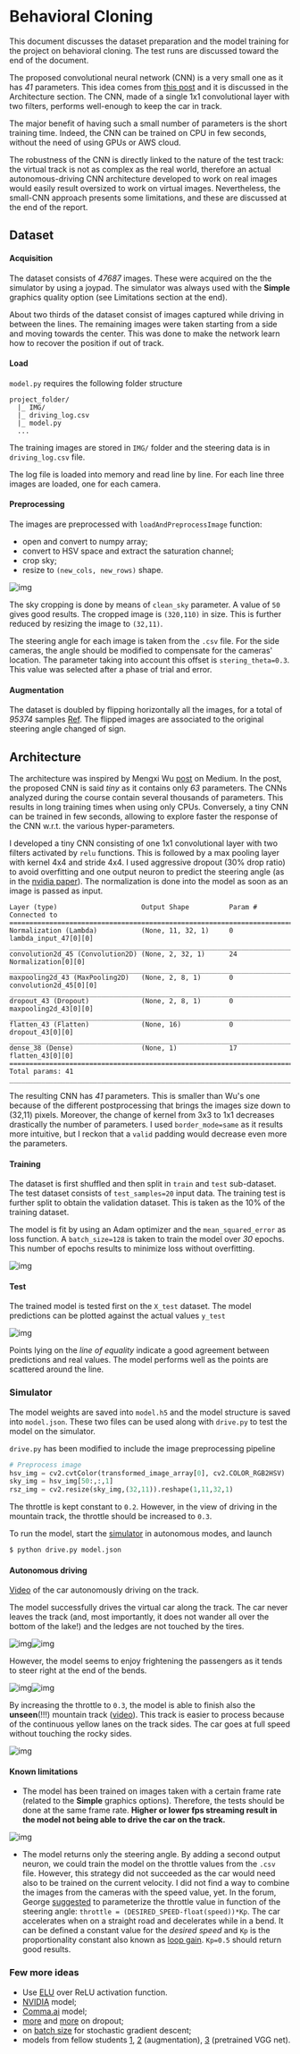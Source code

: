 # Behavioral Cloning

This document discusses the dataset preparation and the model training for the project on behavioral cloning. The test runs are discussed toward the end of the document.

The proposed convolutional neural network (CNN) is a very small one as it has _41_ parameters. This idea comes from [this post](https://medium.com/@xslittlegrass/self-driving-car-in-a-simulator-with-a-tiny-neural-network-13d33b871234#.p50e94pcl) and it is discussed in the Architecture section. The CNN, made of a single 1x1 convolutional layer with two filters, performs well-enough to keep the car in track.

The major benefit of having such a small number of parameters is the short training time. Indeed, the CNN can be trained on CPU in few seconds, without the need of using GPUs or AWS cloud.

The robustness of the CNN is directly linked to the nature of the test track: the virtual track is not as complex as the real world, therefore an actual autonomous-driving CNN architecture developed to work on real images would easily result oversized to work on virtual images. Nevertheless, the small-CNN approach presents some limitations, and these are discussed at the end of the report.

## Dataset

#### Acquisition

The dataset consists of _47687_ images. These were acquired on the the simulator by using a joypad. The simulator was always used with the __Simple__ graphics quality option (see Limitations section at the end).

About two thirds of the dataset consist of images captured while driving in between the lines. The remaining images were taken starting from a side and moving towards the center. This was done to make the network learn how to recover the position if out of track.

#### Load
`model.py` requires the following folder structure
```
project_folder/
  |_ IMG/
  |_ driving_log.csv
  |_ model.py
  ...
```
The training images are stored in `IMG/` folder and the steering data is in `driving_log.csv` file.

The log file is loaded into memory and read line by line. For each line three images are loaded, one for each camera.

#### Preprocessing
 The images are preprocessed with `loadAndPreprocessImage` function:
- open and convert to numpy array;
- convert to HSV space and extract the saturation channel;
- crop sky;
- resize to `(new_cols, new_rows)` shape.

![img](http://i.imgur.com/Q7Vzod2.png)

The sky cropping is done by means of `clean_sky` parameter. A value of `50` gives good results. The cropped image is `(320,110)` in size. This is further reduced by resizing the image to `(32,11)`.

The steering angle for each image is taken from the `.csv` file. For the side cameras, the angle should be modified to compensate for the cameras' location. The parameter taking into account this offset is `stering_theta=0.3`. This value was selected after a phase of trial and error.

#### Augmentation
The dataset is doubled by flipping horizontally all the images, for a total of _95374_ samples [Ref](https://chatbotslife.com/using-augmentation-to-mimic-human-driving-496b569760a9#.i29wbsjf3). The flipped images are associated to the original steering angle changed of sign.

## Architecture

The architecture was inspired by Mengxi Wu [post](https://medium.com/@xslittlegrass/self-driving-car-in-a-simulator-with-a-tiny-neural-network-13d33b871234#.p50e94pcl) on Medium. In the post, the proposed CNN is said _tiny_ as it contains only _63_ parameters. The CNNs analyzed during the course contain several thousands of parameters. This results in long training times when using only CPUs. Conversely, a tiny CNN can be trained in few seconds, allowing to explore faster the response of the CNN w.r.t. the various hyper-parameters.

I developed a tiny CNN consisting of one 1x1 convolutional layer with two filters activated by `relu` functions. This is followed by a max pooling layer with kernel 4x4 and stride 4x4. I used aggressive dropout (30% drop ratio) to avoid overfitting and one output neuron to predict the steering angle (as in the [nvidia paper](https://images.nvidia.com/content/tegra/automotive/images/2016/solutions/pdf/end-to-end-dl-using-px.pdf)). The normalization is done into the model as soon as an image is passed as input.
```
Layer (type)                     Output Shape          Param #     Connected to                     
====================================================================================================
Normalization (Lambda)           (None, 11, 32, 1)     0           lambda_input_47[0][0]            
____________________________________________________________________________________________________
convolution2d_45 (Convolution2D) (None, 2, 32, 1)      24          Normalization[0][0]              
____________________________________________________________________________________________________
maxpooling2d_43 (MaxPooling2D)   (None, 2, 8, 1)       0           convolution2d_45[0][0]           
____________________________________________________________________________________________________
dropout_43 (Dropout)             (None, 2, 8, 1)       0           maxpooling2d_43[0][0]            
____________________________________________________________________________________________________
flatten_43 (Flatten)             (None, 16)            0           dropout_43[0][0]                 
____________________________________________________________________________________________________
dense_38 (Dense)                 (None, 1)             17          flatten_43[0][0]                 
====================================================================================================
Total params: 41
____________________________________________________________________________________________________
```
The resulting CNN has _41_ parameters. This is smaller than Wu's one because of the different postprocessing that brings the images size down to (32,11) pixels. Moreover, the change of kernel from 3x3 to 1x1 decreases drastically the number of parameters. I used `border_mode=same` as it results more intuitive, but I reckon that a `valid` padding would decrease even more the parameters.

#### Training

The dataset is first shuffled and then split in `train` and `test` sub-dataset. The test dataset consists of `test_samples=20` input data. The training test is further split to obtain the validation dataset. This is taken as the 10% of the training dataset.

The model is fit by using an Adam optimizer and the `mean_squared_error` as loss function. A `batch_size=128` is taken to train the model over _30_ epochs. This number of epochs results to minimize loss without overfitting.

![img](http://i.imgur.com/YuqoRgP.png)

#### Test

The trained model is tested first on the `X_test` dataset. The model predictions can be plotted against the actual values `y_test`

![img](http://i.imgur.com/LiihLAH.png)

Points lying on the _line of equality_ indicate a good agreement between predictions and real values. The model performs well as the points are scattered around the line.

### Simulator

The model weights are saved into `model.h5` and the model structure is saved into `model.json`. These two files can be used along with `drive.py` to test the model on the simulator.

`drive.py` has been modified to include the image preprocessing pipeline

```python
# Preprocess image
hsv_img = cv2.cvtColor(transformed_image_array[0], cv2.COLOR_RGB2HSV)
sky_img = hsv_img[50:,:,1]
rsz_img = cv2.resize(sky_img,(32,11)).reshape(1,11,32,1)
```
The throttle is kept constant to `0.2`. However, in the view of driving in the mountain track, the throttle should be increased to `0.3`.

To run the model, start the [simulator](https://github.com/udacity/self-driving-car-sim) in autonomous modes, and launch
```bash
$ python drive.py model.json
```

#### Autonomous driving

[Video](https://youtu.be/VNUzwjJ_vEg) of the car autonomously driving on the track.

The model successfully drives the virtual car along the track. The car never leaves the track (and, most importantly, it does not wander all over the bottom of the lake!) and the ledges are not touched by the tires.

![img](gifs/bc1.gif)![img](gifs/bc2.gif)

However, the model seems to enjoy frightening the passengers as it tends to steer right at the end of the bends.

![img](gifs/bc3.gif)![img](gifs/bc4.gif)

By increasing the throttle to `0.3`, the model is able to finish also the __unseen__(!!!) mountain track ([video](https://youtu.be/Ec5RDMsQr5k)). This track is easier to process because of the continuous yellow lanes on the track sides. The car goes at full speed without touching the rocky sides.

![img](gifs/bc5.gif)
<!-- ![img](http://i.giphy.com/l0Ex993RZekjTPLjO.gif)
![img](http://i.giphy.com/26gs9aUTn2CtvnGCc.gif)
![img](http://i.giphy.com/l3q2ZHeNU0k3g1Q2s.gif) -->

#### Known limitations

* The model has been trained on images taken with a certain frame rate (related to the __Simple__ graphics options). Therefore, the tests should be done at the same frame rate. __Higher or lower fps streaming result in the model not being able to drive the car on the track.__

![img](gifs/bc6.gif)

* The model returns only the steering angle. By adding a second output neuron, we could train the model on the throttle values from the `.csv` file. However, this strategy did not succeeded as the car would need also to be trained on the current velocity. I did not find a way to combine the images from the cameras with the speed value, yet. In the forum, George [suggested](https://carnd-forums.udacity.com/questions/26220933/need-help-connecting-the-dots-between-images-steering-angles-and-throttle) to parameterize the throttle value in function of the steering angle: `throttle = (DESIRED_SPEED-float(speed))*Kp`. The car accelerates when on a straight road and decelerates while in a bend. It can be defined a constant value for the _desired speed_ and `Kp` is the proportionality constant also known as [loop gain](https://en.wikipedia.org/wiki/PID_controller). `Kp=0.5` should return good results.

### Few more ideas

* Use [ELU](https://arxiv.org/pdf/1511.07289v1.pdf) over ReLU activation function.
* [NVIDIA](https://chatbotslife.com/learning-human-driving-behavior-using-nvidias-neural-network-model-and-image-augmentation-80399360efee#.j1yr0so45) model;
* [Comma.ai](https://github.com/commaai/research/blob/master/train_steering_model.py) model;
* [more](http://machinelearningmastery.com/dropout-regularization-deep-learning-models-keras/) and [more](http://www.cs.toronto.edu/~rsalakhu/papers/srivastava14a.pdf) on dropout;
* on [batch size](http://stats.stackexchange.com/questions/140811/how-large-should-the-batch-size-be-for-stochastic-gradient-descent) for stochastic gradient descent;
* models from fellow students [1](https://medium.com/@ksakmann/behavioral-cloning-make-a-car-drive-like-yourself-dc6021152713#.5dr15may7), [2](https://chatbotslife.com/using-augmentation-to-mimic-human-driving-496b569760a9#.ohws2l5xh) (augmentation), [3](https://medium.com/@vivek.yadav/cloning-a-car-to-mimic-human-driving-using-pretrained-vgg-networks-ac5c1f0e5076#.q6wvh54iz) (pretrained VGG net).
